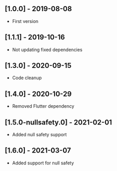 ## [1.0.0] - 2019-08-08

* First version

## [1.1.1] - 2019-10-16

* Not updating fixed dependencies

## [1.3.0] - 2020-09-15

* Code cleanup

## [1.4.0] - 2020-10-29

* Removed Flutter dependency

## [1.5.0-nullsafety.0] - 2021-02-01

* Added null safety support

## [1.6.0] - 2021-03-07

* Added support for null safety